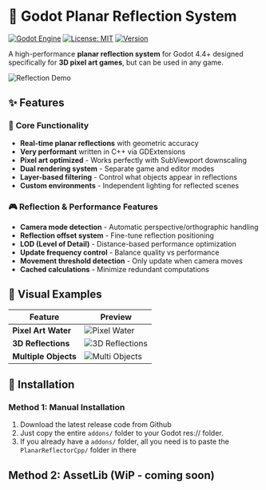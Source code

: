 # 🌊 Godot Planar Reflection System

[![Godot Engine](https://img.shields.io/badge/Godot-4.4+-blue.svg)](https://godotengine.org/)
[![License: MIT](https://img.shields.io/badge/License-MIT-yellow.svg)](https://opensource.org/licenses/MIT)
[![Version](https://img.shields.io/badge/Version-1.0.0-green.svg)](https://github.com/yourusername/planar-reflection-system/releases)

A high-performance **planar reflection system** for Godot 4.4+ designed specifically for **3D pixel art games**, but can be used in any game.

![Reflection Demo](screenshots/demo_overview.png)

## ✨ Features

### 🎯 **Core Functionality**
- **Real-time planar reflections** with geometric accuracy
- **Very performant** written in C++ via GDExtensions
- **Pixel art optimized** - Works perfectly with SubViewport downscaling
- **Dual rendering system** - Separate game and editor modes
- **Layer-based filtering** - Control what objects appear in reflections
- **Custom environments** - Independent lighting for reflected scenes

### 🎮 **Reflection & Performance Features**
- **Camera mode detection** - Automatic perspective/orthographic handling
- **Reflection offset system** - Fine-tune reflection positioning
- **LOD (Level of Detail)** - Distance-based performance optimization
- **Update frequency control** - Balance quality vs performance
- **Movement threshold detection** - Only update when camera moves
- **Cached calculations** - Minimize redundant computations

## 🎨 Visual Examples

| Feature | Preview |
|---------|---------|
| **Pixel Art Water** | ![Pixel Water](screenshots/pixel_water.png) |
| **3D Reflections** | ![3D Reflections](screenshots/3d_reflections.png) |
| **Multiple Objects** | ![Multi Objects](screenshots/multi_objects.png) |

## 🚀 Installation

### Method 1: Manual Installation
1. Download the latest release code from Github
2. Just copy the entire  `addons/` folder to your Godot res:// folder.
3. If you already have a `addons/` folder, all you need is to paste the `PlanarReflectorCpp/` folder in there

## Method 2: AssetLib (WiP - coming soon)
